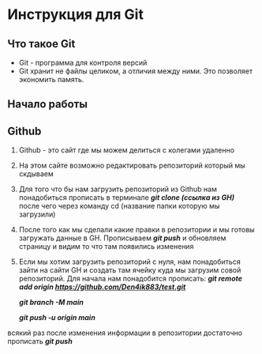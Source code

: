 # Инструкция для Git

## Что такое Git
* Git - программа для контроля версий
* Git хранит не файлы
целиком, а отличия между ними. Это позволяет экономить память.
## Начало работы

## Github
1. Github - это сайт где мы можем делиться с колегами удаленно
2. На этом сайте возможно редактировать репозиторий который мы скдываем
3. Для того что бы нам загрузить репозиторий из Github нам понадобиться прописать в терминале **_git clone (ссылка из GH)_** после чего через команду cd (название папки которую мы загрузили)
4. После того как мы сделали какие правки в репозитории и мы готовы загружать данные в GH. Прописываем **_git push_** и обновляем страницу и видим то что там появились изменения
5. Если мы хотим загрузить репозиторий с нуля, нам понадобиться зайти на сайти GH и создать там ячейку куда мы загрузим совой репозиторий. Для начала нам понадобится прописать:
**_git remote add origin https://github.com/Den4ik883/test.git_**

     **_git branch -M main_**

   **_git push -u origin main_**

всякий раз после изменения информации в репозитории достаточно прописать **_git push_**